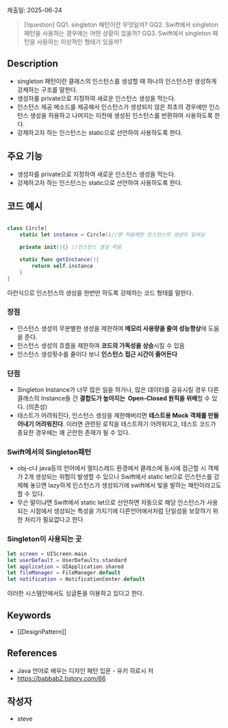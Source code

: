 제출일: 2025-06-24

>[!question]
>GQ1. singleton 패턴이란 무엇일까?
>GQ2. Swift에서 singleton 패턴을 사용하는 경우에는 어떤 상황이 있을까?
>GQ3. Swift에서 singleton 패턴을 사용하는 이상적인 형태가 있을까?

## Description
- singleton 패턴이란 클래스의 인스턴스를 생성할 때 하나의 인스턴스만 생성하게 강제하는 구조를 말한다.
- 생성자를 private으로 지정하여 새로운 인스턴스 생성을 막는다.
- 인스턴스 제공 메소드를 제공해서 인스턴스가 생성되지 않은 최초의 경우에만 인스턴스 생성을 허용하고 나머지는 이전에 생성된 인스턴스를 반환하여 사용하도록 한다.
- 강제하고자 하는 인스턴스는 static으로 선언하여 사용하도록 한다.

## 주요 기능
- 생성자를 private으로 지정하여 새로운 인스턴스 생성을 막는다.
- 강제하고자 하는 인스턴스는 static으로 선언하여 사용하도록 한다.

## 코드 예시
~~~swift

class Circle{
	static let instance = Circle()//맨 처음에만 인스턴스의 생성이 일어남

	private init(){} //인스턴스 생성 막음

	static func getInstance(){
		return self.instance
	}
}

~~~

이런식으로 인스턴스의 생성을 한번만 하도록 강제하는 코드 형태를 말한다.

### 장점
- 인스턴스 생성의 무분별한 생성을 제한하여 **메모리 사용량을 줄여 성능향상**에 도움을 준다.
- 인스턴스 생성의 흐름을 제한하여 **코드의 가독성을 상승**시킬 수 있음
- 인스턴스 생성횟수를 줄이다 보니 **인스턴스 접근 시간이 줄어든다**
### 단점
- Singleton Instance가 너무 많은 일을 하거나, 많은 데이터를 공유시킬 경우 다른 클래스의 Instance들 간 **결합도가 높아지는  Open-Closed 원칙을 위배**할 수 있다. (의존성)
- 테스트가 어려워진다, 인스턴스 생성을 제한해버리면 **테스트용 Mock 객체를 만들어내기 어려워진다**. 이러면 관련된 로직을 테스트하기 어려워지고, 테스트 코드가 중요한 경우에는 꽤 곤란한 존재가 될 수 있다.

### Swift에서의 Singleton패턴
- obj-c나 java등의 언어에서 멀티스레드 환경에서 클래스에 동시에 접근할 시 객체가 2개 생성되는 위험이 발생할 수 있으나 Swift에서 static let으로 인스턴스를 강제해 놓으면 lazy하게 인스턴스가 생성되기에 swift에서 빛을 발하는 패턴이라고도 할 수 있다.
- 무슨 말이냐면 Swift에서 static let으로 선언하면 자동으로 해당 인스턴스가 사용되는 시점에서 생성되는 특성을 가지기에 다른언어에서처럼 단일성을 보장하기 위한 처리가 필요없다고 한다.

### Singleton이 사용되는 곳
~~~swift
let screen = UIScreen.main
let userDefault = UserDefaults.standard
let application = UIApplication.shared
let fileManager = FileManager.default
let notification = NotificationCenter.default
~~~
이러한 시스템안에서도 싱글톤을 이용하고 있다고 한다.
## Keywords
+ [[DesignPattern]]

## References
- Java 언어로 배우는 디자인 패턴 입문 - 유키 히로시 저
- https://babbab2.tistory.com/66

## 작성자
- steve
